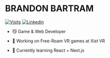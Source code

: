 <h1> BRANDON BARTRAM </h1>

[![Visits](https://komarev.com/ghpvc/?username=BrandonBartram98&logo=GitHub&label=github%20visits&color=336699&logoColor=white&style=flat-square)](https://github.com/BrandonBartram98)
[![Linkedin](https://img.shields.io/badge/linked-in-369?style=flat-square&logo=linkedin&logoColor=white&color=blue)](https://www.linkedin.com/in/brandonbartram)

- :smirk_cat: Game & Web Developer

- 🔭 Working on Free-Roam VR games at Xist VR

- :blue_heart: Currently learning React + Next.js

<br />
